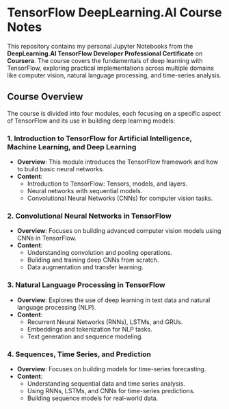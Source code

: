 # TensorFlow DeepLearning.AI Course Notes

This repository contains my personal Jupyter Notebooks from the **DeepLearning.AI TensorFlow Developer Professional Certificate** on **Coursera**. The course covers the fundamentals of deep learning with TensorFlow, exploring practical implementations across multiple domains like computer vision, natural language processing, and time-series analysis.

## Course Overview

The course is divided into four modules, each focusing on a specific aspect of TensorFlow and its use in building deep learning models:

### 1. Introduction to TensorFlow for Artificial Intelligence, Machine Learning, and Deep Learning

- **Overview**: This module introduces the TensorFlow framework and how to build basic neural networks.
- **Content**:
  - Introduction to TensorFlow: Tensors, models, and layers.
  - Neural networks with sequential models.
  - Convolutional Neural Networks (CNNs) for computer vision tasks.

### 2. Convolutional Neural Networks in TensorFlow

- **Overview**: Focuses on building advanced computer vision models using CNNs in TensorFlow.
- **Content**:
  - Understanding convolution and pooling operations.
  - Building and training deep CNNs from scratch.
  - Data augmentation and transfer learning.

### 3. Natural Language Processing in TensorFlow

- **Overview**: Explores the use of deep learning in text data and natural language processing (NLP).
- **Content**:
  - Recurrent Neural Networks (RNNs), LSTMs, and GRUs.
  - Embeddings and tokenization for NLP tasks.
  - Text generation and sequence modeling.

### 4. Sequences, Time Series, and Prediction

- **Overview**: Focuses on building models for time-series forecasting.
- **Content**:
  - Understanding sequential data and time series analysis.
  - Using RNNs, LSTMs, and CNNs for time-series predictions.
  - Building sequence models for real-world data.
